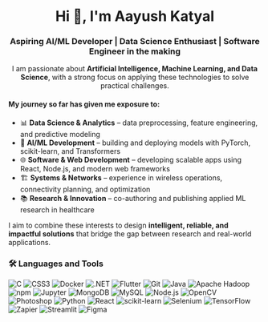 <h1 align="center">Hi 👋, I'm Aayush Katyal</h1>
<h3 align="center">Aspiring AI/ML Developer | Data Science Enthusiast | Software Engineer in the making</h3>

<p align="center">
I am passionate about <b>Artificial Intelligence, Machine Learning, and Data Science</b>, with a strong focus on applying these technologies to solve practical challenges.  
</p>

<h4>My journey so far has given me exposure to:</h4>

- 📊 <b>Data Science & Analytics</b> – data preprocessing, feature engineering, and predictive modeling  
- 🤖 <b>AI/ML Development</b> – building and deploying models with PyTorch, scikit-learn, and Transformers  
- 🌐 <b>Software & Web Development</b> – developing scalable apps using React, Node.js, and modern web frameworks  
- 🏗️ <b>Systems & Networks</b> – experience in wireless operations, connectivity planning, and optimization  
- 📚 <b>Research & Innovation</b> – co-authoring and publishing applied ML research in healthcare  

<p>
I aim to combine these interests to design <b>intelligent, reliable, and impactful solutions</b> that bridge the gap between research and real-world applications.
</p>


### 🛠️ Languages and Tools

<div align="left">
  <img alt="C" src="https://img.shields.io/badge/-C-00599C?style=flat-square&logo=c&logoColor=white" />
<img alt="CSS3" src="https://img.shields.io/badge/-CSS3-1572B6?style=flat-square&logo=css3&logoColor=white" />
<img alt="Docker" src="https://img.shields.io/badge/-Docker-2496ED?style=flat-square&logo=docker&logoColor=white" />
<img alt=".NET" src="https://img.shields.io/badge/-.NET-512BD4?style=flat-square&logo=dotnet&logoColor=white" />
<img alt="Flutter" src="https://img.shields.io/badge/-Flutter-02569B?style=flat-square&logo=flutter&logoColor=white" />
<img alt="Git" src="https://img.shields.io/badge/-Git-F05032?style=flat-square&logo=git&logoColor=white" />
<img alt="Java" src="https://img.shields.io/badge/-Java-ED8B00?style=flat-square&logo=openjdk&logoColor=white" />
   <img alt="Apache Hadoop" src="https://img.shields.io/badge/-ApacheHadoop-66CCFF?style=flat-square&logo=ApacheHadoop&logoColor=white" />
   <img alt="npm" src="https://img.shields.io/badge/-NPM-CB3837?style=flat-square&logo=npm&logoColor=white" />
  <img alt="Jupyter" src="https://img.shields.io/badge/-Jupyter-F37626?style=flat-square&logo=Jupyter&logoColor=white" />
  <img alt="MongoDB" src="https://img.shields.io/badge/-MongoDB-4EA94B?style=flat-square&logo=mongodb&logoColor=white" />
<img alt="MySQL" src="https://img.shields.io/badge/-MySQL-005C84?style=flat-square&logo=mysql&logoColor=white" />
<img alt="Node.js" src="https://img.shields.io/badge/-Node.js-43853D?style=flat-square&logo=node.js&logoColor=white" />
<img alt="OpenCV" src="https://img.shields.io/badge/-OpenCV-5C3EE8?style=flat-square&logo=opencv&logoColor=white" />
<img alt="Photoshop" src="https://img.shields.io/badge/-Photoshop-31A8FF?style=flat-square&logo=adobephotoshop&logoColor=white" />
<img alt="Python" src="https://img.shields.io/badge/-Python-3776AB?style=flat-square&logo=python&logoColor=white" />
<img alt="React" src="https://img.shields.io/badge/-React-20232A?style=flat-square&logo=react&logoColor=61DAFB" />
<img alt="scikit-learn" src="https://img.shields.io/badge/-scikit--learn-F7931E?style=flat-square&logo=scikitlearn&logoColor=white" />
<img alt="Selenium" src="https://img.shields.io/badge/-Selenium-43B02A?style=flat-square&logo=selenium&logoColor=white" />
<img alt="TensorFlow" src="https://img.shields.io/badge/-TensorFlow-FF6F00?style=flat-square&logo=tensorflow&logoColor=white" />
<img alt="Zapier" src="https://img.shields.io/badge/-Zapier-FF4A00?style=flat-square&logo=zapier&logoColor=white" />
<img alt="Streamlit" src="https://img.shields.io/badge/-Streamlit-FF4B4B?style=flat-square&logo=streamlit&logoColor=white" />
<img alt="Figma" src="https://img.shields.io/badge/-Figma-F24E1E?style=flat-square&logo=figma&logoColor=white" />
</div>
